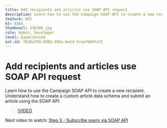```yaml
---
title: Add recipients and articles use SOAP API request
description: Learn how to use the Campaign SOAP API to create a new recipient. Understand how to create a custom article data schema and submit an article using the SOAP API.
feature: API
kt: 8164
thumbnail: 336386.jpg
role: Admin, Developer
level: Experienced
exl-id: 7636a799-0302-458a-be1d-fceef0d9fa72
---
```

# Add recipients and articles use SOAP API request

Learn how to use the Campaign SOAP API to create a new recipient. Understand how to create a custom article data schema and submit an article using the SOAP API.

>[!VIDEO](https://video.tv.adobe.com/v/336386?quality=12)

Next video to watch: [Step 3 - Subscribe users via SOAP API](/help/tutorial-use-soap-apis/subscribe-users-via-soap-api.md)